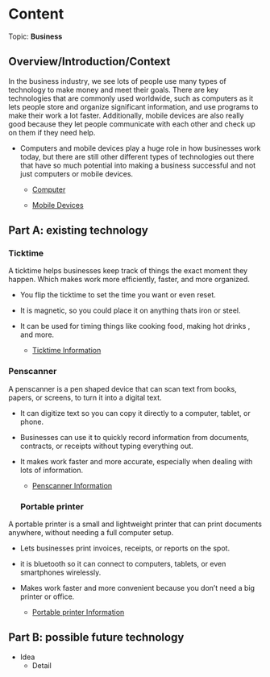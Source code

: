 # Content
Topic: **Business**

## Overview/Introduction/Context
In the business industry, we see lots of people use many types of technology to make money and meet their goals. There are key technologies that are commonly used worldwide, such as computers as it lets people store and organize significant information, and use programs to make their work a lot faster. Additionally, mobile devices are also really good because they let people communicate with each other and check up on them if they need help.

* Computers and mobile devices play a huge role in how businesses work today, but there are still other different types of technologies out there that have so much potential into making a business successful and not just computers or mobile devices.

  *  [Computer](https://media.geeksforgeeks.org/wp-content/uploads/20240710085808/desktop.jpg)

  *  [Mobile Devices](https://www.malwarebytes.com/wp-content/uploads/sites/2/2015/05/photodune-9089398-mobile-devices-s.jpg)

## Part A: existing technology
 ### Ticktime
A ticktime helps businesses keep track of things the exact moment they happen. Which makes work more efficiently, faster, and more organized.
* You flip the ticktime to set the time you want or even reset.
*   It is magnetic, so you could place it on anything thats iron or steel.
* It can be used for timing things like cooking food, making hot drinks , and more.
  
  *  [Ticktime Information](https://www.ticktime.store/)
    
### Penscanner
A penscanner is a pen shaped device that can scan text from books, papers, or screens, to turn it into a digital text.

* It can digitize text so you can copy it directly to a computer, tablet, or phone.

* Businesses can use it to quickly record information from documents, contracts, or receipts without typing everything out.

* It makes work faster and more accurate, especially when dealing with lots of information.

  *  [Penscanner Information](https://shop.penpowerinc.com/products/worldpenscan-wi-fi-pen-scanner)
    ### Portable printer
A portable printer is a small and lightweight printer that can print documents anywhere, without needing a full computer setup.

* Lets businesses print invoices, receipts, or reports on the spot.

* it is bluetooth so it can connect to computers, tablets, or even smartphones wirelessly.

* Makes work faster and more convenient because you don’t need a big printer or office.
    *  [Portable printer Information](https://www.brother.com.au/en/blog/a-guide-to-portable-printers-for-mobile-workforces?srsltid=AfmBOorAUEo-lcNJX3gmSuTWTUmBttXl6HsDquyygNHNlAkm9Uhl7r8k&utm_source=chatgpt.com)
## Part B: possible future technology
* Idea
  * Detail
